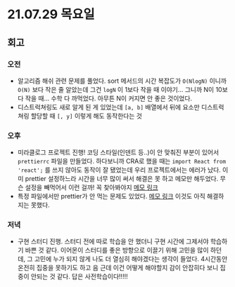 # 21.07.29 목요일

## 회고

### 오전

- 알고리즘 해쉬 관련 문제를 풀었다. sort 메서드의 시간 복잡도가 `O(NlogN)` 이니까 `O(N)` 보다 작은 줄 알았는데 그건 `logN` 이 1보다 작을 때 이야기... 그니까 N이 10보다 작을 때... 수학 다 까먹었다. 아무튼 N이 커지면 안 좋은 것이었다.
- 디스트럭쳐링도 새로 알게 된 게 있었는데 `[a, b]` 배열에서 뒤에 요소만 디스트럭쳐링 할당할 때 `[, y]` 이렇게 해도 동작한다는 것

### 오후

- 미라클로그 프로젝트 진행! 코딩 스타일(인덴트 등..)이 안 맞춰진 부분이 있어서 `prettierrc` 파일을 만들었다. 하다보니까 CRA로 했을 때는 `import React from 'react';` 를 쓰지 않아도 동작이 잘 됐었는데 우리 프로젝트에서는 에러가 났다. 이미 prettier 설정하느라 시간을 너무 많이 써서 해결은 못 하고 메모만 해두었다. 무슨 설정을 빼먹어서 이런 걸까! 꼭 찾아봐야지 [메모 링크](https://www.notion.so/React-refers-to-a-UMD-global-but-the-current-file-is-a-module-Consider-adding-an-import-instead-4c3304af9bef4bf3a09822a9d33a3d7a)
- 특정 파일에서만 prettier가 안 먹는 문제도 있었다. [메모 링크](https://www.notion.so/prettier-GlobalStyle-744cfc07adda4ad89ba88e68215d93a5) 이것도 아직 해결하지는 못했다.

### 저녁

- 구현 스터디 진행. 스터디 전에 따로 학습을 안 했더니 구현 시간에 그제서야 학습하기 바쁜 것 같다. 이어몬이 스터디를 좋은 방향으로 이끌기 위해 고민을 많이 하던데, 그 고민에 누가 되지 않게 나도 더 열심히 해야겠다는 생각이 들었다. 4시간동안 온전히 집중을 못하기도 하고 음 근데 이건 어떻게 해야할지 감이 안잡히다 보니 집중이 안되는 것 같다. 답은 사전학습이다!!!!!
